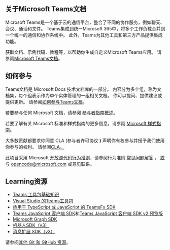 ## <a name="about-microsoft-teams-and-the-docs"></a>关于Microsoft Teams文档

Microsoft Teams是一个基于云的通信平台，整合了不同的协作服务，例如聊天、会议、通话和文件。 Teams集成到统一Microsoft 365中，将多个工作负载合并到一个统一的通信和协作系统中。 此外，Teams为其他工具和第三方产品提供集成功能。

获取文档、示例代码、教程等，以帮助你生成自定义Microsoft Teams应用。 请参阅[Microsoft Teams文档](https://docs.microsoft.com/en-us/microsoftteams/platform/mstdd-landing/)。

## <a name="how-to-contribute"></a>如何参与

Teams文档是 Microsoft Docs 技术文档库的一部分。 内容分为多个组，称为文档集，每个组表示作为单个实体管理的一组相关文档。 你可以提问、提供建议或提供更新。 请参阅[如何参与Teams文档](https://docs.microsoft.com/en-us/microsoftteams/platform/resources/teams-contributor-reference/)。

若要参与任何 Microsoft 文档，请参阅 [参与者指南概述](https://docs.microsoft.com/en-us/contribute/)。

若要了解有关 Microsoft 标准和样式指南的更多信息，请参阅 [Microsoft 样式指南](https://docs.microsoft.com/en-us/style-guide/welcome/)。

大多数贡献都要求你同意 CLA (参与者许可协议 **)** 声明你有权参与并授予我们使用你参与的权利。 请参阅[CLA。](https://cla.microsoft.com/)

此项目采用 Microsoft [开放源代码行为准则](https://opensource.microsoft.com/codeofconduct/)，请参阅行为准则 [常见问题解答](https://opensource.microsoft.com/codeofconduct/faq/) ， [或](mailto:opencode@microsoft.com) 与 opencode@microsoft.com 或意见联系。

## <a name="learning-resources"></a>Learning资源

* [Teams 工具包基础知识](https://docs.microsoft.com/en-us/microsoftteams/platform/toolkit/teams-toolkit-fundamentals/)
* [Visual Studio 的Teams工具包](https://docs.microsoft.com/en-us/microsoftteams/platform/toolkit/visual-studio-overview/)
* [适用于 TypeScript 或 JavaScript 的 TeamsFx SDK](https://docs.microsoft.com/en-us/microsoftteams/platform/toolkit/teamsfx-sdk/)
* [Teams JavaScript 客户端 SDK](https://docs.microsoft.com/en-us/microsoftteams/platform/tabs/how-to/using-teams-client-sdk/)和[Teams JavaScript 客户端 SDK v2 预览版](https://docs.microsoft.com/en-us/microsoftteams/platform/m365-apps/using-teams-client-sdk-preview?tabs=manifest-teams-toolkit%2Cjavascript/)
* [Microsoft Graph SDK](https://docs.microsoft.com/en-us/graph/sdks/sdks-overview/)
* [机器人SDK（v3）](https://docs.microsoft.com/en-us/microsoftteams/platform/resources/bot-v3/bots-overview/)
* [消息扩展 SDK（v3）](https://docs.microsoft.com/en-us/microsoftteams/platform/resources/messaging-extension-v3/messaging-extensions-overview/)

请参阅[其他 Git 和 GitHub 资源](https://docs.microsoft.com/en-us/contribute/additional-resources)。
